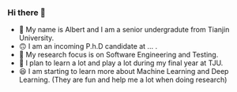 ### Hi there 👋
- 🥳 My name is Albert and I am a senior undergradute from Tianjin University.
- 🙃 I am an incoming P.h.D candidate at ... .
- 🔭 My research focus is on Software Engineering and Testing.
- 🌱 I plan to learn a lot and play a lot during my final year at TJU. 
- 😆 I am starting to learn more about Machine Learning and Deep Learning. (They are fun and help me a lot when doing research)




